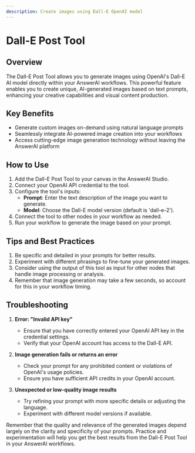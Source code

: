 ```yaml
---
description: Create images using Dall-E OpenAI model
---
```


# Dall-E Post Tool

## Overview

The Dall-E Post Tool allows you to generate images using OpenAI's Dall-E AI model directly within your AnswerAI workflows. This powerful feature enables you to create unique, AI-generated images based on text prompts, enhancing your creative capabilities and visual content production.

## Key Benefits

- Generate custom images on-demand using natural language prompts
- Seamlessly integrate AI-powered image creation into your workflows
- Access cutting-edge image generation technology without leaving the AnswerAI platform

## How to Use

1. Add the Dall-E Post Tool to your canvas in the AnswerAI Studio.
2. Connect your OpenAI API credential to the tool.
3. Configure the tool's inputs:
   - **Prompt**: Enter the text description of the image you want to generate.
   - **Model**: Choose the Dall-E model version (default is 'dall-e-2').
4. Connect the tool to other nodes in your workflow as needed.
5. Run your workflow to generate the image based on your prompt.

<!-- TODO: Add a screenshot of the Dall-E Post Tool node on the canvas with its configuration panel open -->

## Tips and Best Practices

1. Be specific and detailed in your prompts for better results.
2. Experiment with different phrasings to fine-tune your generated images.
3. Consider using the output of this tool as input for other nodes that handle image processing or analysis.
4. Remember that image generation may take a few seconds, so account for this in your workflow timing.

## Troubleshooting

1. **Error: "Invalid API key"**
   - Ensure that you have correctly entered your OpenAI API key in the credential settings.
   - Verify that your OpenAI account has access to the Dall-E API.

2. **Image generation fails or returns an error**
   - Check your prompt for any prohibited content or violations of OpenAI's usage policies.
   - Ensure you have sufficient API credits in your OpenAI account.

3. **Unexpected or low-quality image results**
   - Try refining your prompt with more specific details or adjusting the language.
   - Experiment with different model versions if available.

Remember that the quality and relevance of the generated images depend largely on the clarity and specificity of your prompts. Practice and experimentation will help you get the best results from the Dall-E Post Tool in your AnswerAI workflows.
